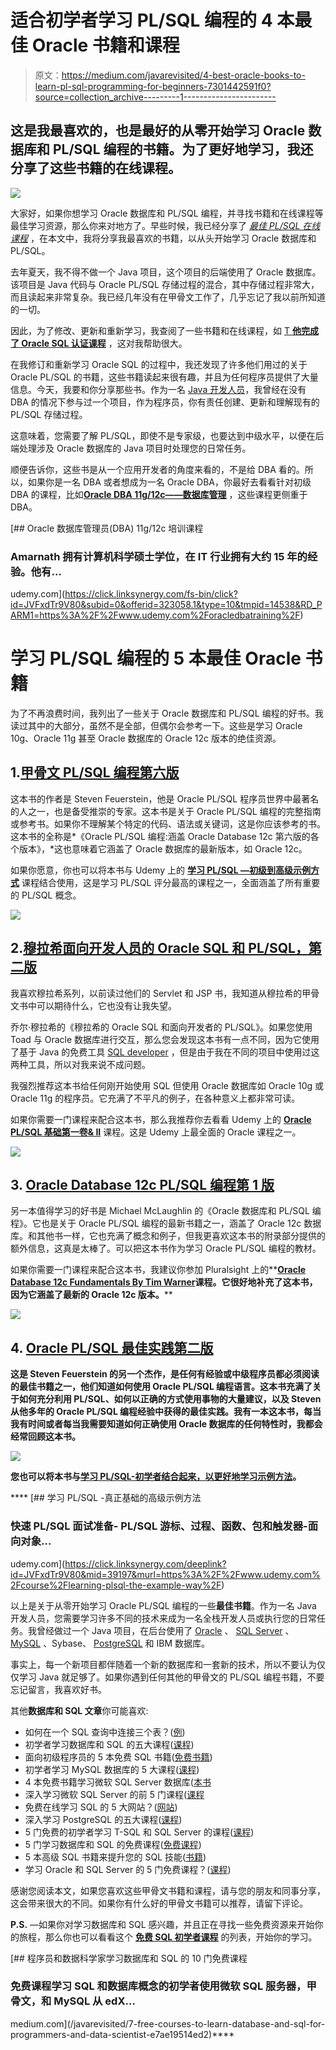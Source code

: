 # 适合初学者学习 PL/SQL 编程的 4 本最佳 Oracle 书籍和课程

> 原文：<https://medium.com/javarevisited/4-best-oracle-books-to-learn-pl-sql-programming-for-beginners-7301442591f0?source=collection_archive---------1----------------------->

## 这是我最喜欢的，也是最好的从零开始学习 Oracle 数据库和 PL/SQL 编程的书籍。为了更好地学习，我还分享了这些书籍的在线课程。

[![](img/2b207b0afff3a8d36c0dceecf84527ae.png)](https://click.linksynergy.com/fs-bin/click?id=JVFxdTr9V80&subid=0&offerid=323058.1&type=10&tmpid=14538&RD_PARM1=https%3A%2F%2Fwww.udemy.com%2Fthe-complete-oracle-sql-certification-course%2F)

大家好，如果你想学习 Oracle 数据库和 PL/SQL 编程，并寻找书籍和在线课程等最佳学习资源，那么你来对地方了。早些时候，我已经分享了 [*最佳 PL/SQL 在线课程*](/javarevisited/6-best-pl-sql-and-oracle-courses-for-beginners-to-learn-online-effd07d5fd2) ，在本文中，我将分享我最喜欢的书籍，以从头开始学习 Oracle 数据库和 PL/SQL。

去年夏天，我不得不做一个 Java 项目，这个项目的后端使用了 Oracle 数据库。该项目是 Java 代码与 Oracle PL/SQL 存储过程的混合，其中存储过程非常大，而且读起来非常复杂。我已经几年没有在甲骨文工作了，几乎忘记了我以前所知道的一切。

因此，为了修改、更新和重新学习，我查阅了一些书籍和在线课程，如 [T **他完成了 Oracle SQL 认证课程**](https://click.linksynergy.com/fs-bin/click?id=JVFxdTr9V80&subid=0&offerid=323058.1&type=10&tmpid=14538&RD_PARM1=https%3A%2F%2Fwww.udemy.com%2Fthe-complete-oracle-sql-certification-course%2F) ，这对我帮助很大。

在我修订和重新学习 Oracle SQL 的过程中，我还发现了许多他们用过的关于 Oracle PL/SQL 的书籍，这些书籍读起来很有趣，并且为任何程序员提供了大量信息。今天，我要和你分享那些书。作为一名 [Java 开发人员](/javarevisited/the-java-programmer-roadmap-f9db163ef2c2)，我曾经在没有 DBA 的情况下参与过一个项目，作为程序员，你有责任创建、更新和理解现有的 PL/SQL 存储过程。

这意味着，您需要了解 PL/SQL，即使不是专家级，也要达到中级水平，以便在后端处理涉及 Oracle 数据库的 Java 项目时处理您的日常任务。

顺便告诉你，这些书是从一个应用开发者的角度来看的，不是给 DBA 看的。所以，如果你是一名 DBA 或者想成为一名 Oracle DBA，你最好去看看针对初级 DBA 的课程，比如[**Oracle DBA 11g/12c——数据库管理**](https://click.linksynergy.com/fs-bin/click?id=JVFxdTr9V80&subid=0&offerid=323058.1&type=10&tmpid=14538&RD_PARM1=https%3A%2F%2Fwww.udemy.com%2Foracledbatraining%2F) ，这些课程更侧重于 DBA。

[](https://click.linksynergy.com/fs-bin/click?id=JVFxdTr9V80&subid=0&offerid=323058.1&type=10&tmpid=14538&RD_PARM1=https%3A%2F%2Fwww.udemy.com%2Foracledbatraining%2F) [## Oracle 数据库管理员(DBA) 11g/12c 培训课程

### Amarnath 拥有计算机科学硕士学位，在 IT 行业拥有大约 15 年的经验。他有…

udemy.com](https://click.linksynergy.com/fs-bin/click?id=JVFxdTr9V80&subid=0&offerid=323058.1&type=10&tmpid=14538&RD_PARM1=https%3A%2F%2Fwww.udemy.com%2Foracledbatraining%2F) 

# 学习 PL/SQL 编程的 5 本最佳 Oracle 书籍

为了不再浪费时间，我列出了一些关于 Oracle 数据库和 PL/SQL 编程的好书。我读过其中的大部分，虽然不是全部，但偶尔会参考一下。这些是学习 Oracle 10g、Oracle 11g 甚至 Oracle 数据库的 Oracle 12c 版本的绝佳资源。

## 1.[甲骨文 PL/SQL 编程第六版](https://www.amazon.com/Oracle-PL-SQL-Programming-Versions/dp/1449324452/?tag=javamysqlanta-20)

这本书的作者是 Steven Feuerstein，他是 Oracle PL/SQL 程序员世界中最著名的人之一，也是备受推崇的专家。这本书是关于 Oracle PL/SQL 编程的完整指南或参考书。如果你不理解某个特定的代码、语法或关键词，这是你应该参考的书。这本书的全称是*《Oracle PL/SQL 编程:涵盖 Oracle Database 12c 第六版的各个版本》，*这也意味着它涵盖了 Oracle 数据库的最新版本，如 Oracle 12c。

如果你愿意，你也可以将本书与 Udemy 上的 [**学习 PL/SQL —初级到高级示例方式**](https://click.linksynergy.com/deeplink?id=JVFxdTr9V80&mid=39197&murl=https%3A%2F%2Fwww.udemy.com%2Fcourse%2Flearning-plsql-the-example-way%2F) 课程结合使用，这是学习 PL/SQL 评分最高的课程之一，全面涵盖了所有重要的 PL/SQL 概念。

[![](img/3c156166483486fb6c0dc5c2b97cbb74.png)](https://www.amazon.com/Oracle-PL-SQL-Programming-Versions/dp/1449324452/?tag=javamysqlanta-20)

## 2.[穆拉希面向开发人员的 Oracle SQL 和 PL/SQL，第二版](https://www.amazon.com/Murachs-Oracle-SQL-Developers-2nd/dp/1890774804?tag=javamysqlanta-20)

我喜欢穆拉希系列，以前读过他们的 Servlet 和 JSP 书，我知道从穆拉希的甲骨文书中可以期待什么，它也没有让我失望。

乔尔·穆拉希的《穆拉希的 Oracle SQL 和面向开发者的 PL/SQL》。如果您使用 Toad 与 Oracle 数据库进行交互，那么您会发现这本书有一点不同，因为它使用了基于 Java 的免费工具 [SQL developer](http://bit.ly/2D9Cufx) ，但是由于我在不同的项目中使用过这两种工具，所以对我来说不成问题。

我强烈推荐这本书给任何刚开始使用 SQL 但使用 Oracle 数据库如 Oracle 10g 或 Oracle 11g 的程序员。它充满了不平凡的例子，在各种意义上都非常可读。

如果你需要一门课程来配合这本书，那么我推荐你去看看 Udemy 上的 [**Oracle PL/SQL 基础第一卷& II**](https://click.linksynergy.com/fs-bin/click?id=JVFxdTr9V80&subid=0&offerid=323058.1&type=10&tmpid=14538&RD_PARM1=https%3A%2F%2Fwww.udemy.com%2Foracle-plsql-fundamentals-vol-i-ii%2F) 课程。这是 Udemy 上最全面的 Oracle 课程之一。

[![](img/6135180416346efc962cd98606a89165.png)](https://www.amazon.com/Murachs-Oracle-SQL-Developers-2nd/dp/1890774804?tag=javamysqlanta-20)

## 3. [Oracle Database 12c PL/SQL 编程第 1 版](https://www.amazon.com/Oracle-Database-12c-SQL-Programming-ebook/dp/B00HSO0X0S?tag=javamysqlanta-20)

另一本值得学习的好书是 Michael McLaughlin 的《Oracle 数据库和 PL/SQL 编程》。它也是关于 Oracle PL/SQL 编程的最新书籍之一，涵盖了 Oracle 12c 数据库。和其他书一样，它也充满了概念和例子，但我更喜欢这本书的附录部分提供的额外信息，这真是太棒了。可以把这本书作为学习 Oracle PL/SQL 编程的教材。

如果你需要一门课程来配合这本书，我建议你参加 Pluralsight 上的**[**Oracle Database 12c Fundamentals By Tim Warner**](https://pluralsight.pxf.io/c/1193463/424552/7490?u=https%3A%2F%2Fwww.pluralsight.com%2Fcourses%2Foracle-database-12c-fundamentals)**课程。它很好地补充了这本书，因为它涵盖了最新的 Oracle 12c 版本。****

****[![](img/a58ed8bcedaa2509f3fc2b33be361312.png)](https://pluralsight.pxf.io/c/1193463/424552/7490?u=https%3A%2F%2Fwww.pluralsight.com%2Fcourses%2Foracle-database-12c-fundamentals)****

## ****4. [Oracle PL/SQL 最佳实践第二版](https://www.amazon.com/Oracle-PL-SQL-Best-Practices/dp/0596514107?tag=javamysqlanta-20)****

****这是 Steven Feuerstein 的另一个杰作，是任何有经验或中级程序员都必须阅读的最佳书籍之一，他们知道如何使用 Oracle PL/SQL 编程语言。这本书充满了关于如何充分利用 PL/SQL、如何以正确的方式使用事物的大量建议，以及 Steven 从他多年的 Oracle PL/SQL 编程经验中获得的最佳实践。我有一本这本书，每当我有时间或者每当我需要知道如何正确使用 Oracle 数据库的任何特性时，我都会经常回顾这本书。****

****[![](img/e92e96fd257797edc537227fa72121f7.png)](https://www.amazon.com/Oracle-PL-SQL-Best-Practices/dp/0596514107?tag=javamysqlanta-20)****

****您也可以将本书与[学习 PL/SQL-初学者结合起来，以更好地学习示例方法](https://click.linksynergy.com/deeplink?id=JVFxdTr9V80&mid=39197&murl=https%3A%2F%2Fwww.udemy.com%2Fcourse%2Flearning-plsql-the-example-way%2F)。****

****[](https://click.linksynergy.com/deeplink?id=JVFxdTr9V80&mid=39197&murl=https%3A%2F%2Fwww.udemy.com%2Fcourse%2Flearning-plsql-the-example-way%2F) [## 学习 PL/SQL -真正基础的高级示例方法

### 快速 PL/SQL 面试准备- PL/SQL 游标、过程、函数、包和触发器-面向对象…

udemy.com](https://click.linksynergy.com/deeplink?id=JVFxdTr9V80&mid=39197&murl=https%3A%2F%2Fwww.udemy.com%2Fcourse%2Flearning-plsql-the-example-way%2F) 

以上是关于从零开始学习 Oracle PL/SQL 编程的一些**最佳书籍**。作为一名 Java 开发人员，您需要学习许多不同的技术来成为一名全栈开发人员或执行您的日常任务。我曾经做过一个 Java 项目，在后台使用了 [Oracle](http://www.java67.com/2018/02/5-free-oracle-and-microsoft-sql-server-online-courses.html) 、 [SQL Server](http://www.java67.com/2018/01/top-4-free-microsoft-sql-server-books.html) 、 [MySQL](https://javarevisited.blogspot.com/2018/05/top-5-mysql-courses-to-learn-online.html) 、Sybase、 [PostgreSQL](https://javarevisited.blogspot.com/2020/02/top-5-courses-to-learn-postgresql-in.html) 和 IBM 数据库。

事实上，每一个新项目都伴随着一个新的数据库和一套新的技术，所以不要认为仅仅学习 Java 就足够了。如果你遇到任何其他的甲骨文的 PL/SQL 编程书籍，不要忘记留言，我喜欢好书。

其他**数据库和 SQL 文章**你可能喜欢:

*   如何在一个 SQL 查询中连接三个表？([例](http://javarevisited.blogspot.com/2012/11/how-to-join-three-tables-in-sql-query-mysql-sqlserver.html))
*   初学者学习数据库和 SQL 的五大课程([课程](https://hackernoon.com/top-5-sql-and-database-courses-to-learn-online-48424533ac61))
*   面向初级程序员的 5 本免费 SQL 书籍([免费书籍](https://www.java67.com/2017/08/5-free-sql-books-for-beginners-and-experienced-pdf-download.html))
*   初学者学习 MySQL 数据库的 5 大课程([课程](https://javarevisited.blogspot.com/2018/05/top-5-mysql-courses-to-learn-online.html))
*   4 本免费书籍学习微软 SQL Server 数据库([本书](https://www.java67.com/2018/01/top-4-free-microsoft-sql-server-books.html)
*   深入学习微软 SQL Server 的前 5 门课程([课程](https://javarevisited.blogspot.com/2020/02/top-5-courses-to-learn-microsoft-sql-server-mssql.html)
*   免费在线学习 SQL 的 5 大网站？([网站](http://javarevisited.blogspot.com/2015/06/5-websites-to-learn-sql-online-for-free.html))
*   深入学习 PostgreSQL 的五大课程([课程](https://javarevisited.blogspot.com/2020/02/top-5-courses-to-learn-postgresql-in.html))
*   5 门免费的初学者学习 T-SQL 和 SQL Server 的课程([课程](https://javarevisited.blogspot.com/2018/12/top-5-free-microsoft-sql-server-and-transact-sql-online-courses.html#axzz5hG3koJem))
*   5 门学习数据库和 SQL 的免费课程([免费课程](https://www.java67.com/2018/02/5-free-database-and-sql-query-courses-programmers.html))
*   5 本高级 SQL 书籍来提升您的 SQL 技能([书籍](https://javarevisited.blogspot.com/2018/07/top-5-advanced-sql-books-for.html))
*   学习 Oracle 和 SQL Server 的 5 门免费课程？([课程](http://javarevisited.blogspot.com/2013/05/migrating-sql-query-from-oracle-to-sql-server-2008.html))

感谢您阅读本文，如果您喜欢这些甲骨文书籍和课程，请与您的朋友和同事分享，这会带来很大的不同。如果你有什么好的甲骨文书籍可以推荐，请留下评论。

**P.S.** —如果你对学习数据库和 SQL 感兴趣，并且正在寻找一些免费资源来开始你的旅程，那么你也可以看看这个 [**免费 SQL 初学者课程**](http://www.java67.com/2018/02/5-free-database-and-sql-query-courses-programmers.html) 的列表，开始你的学习。

[](/javarevisited/7-free-courses-to-learn-database-and-sql-for-programmers-and-data-scientist-e7ae19514ed2) [## 程序员和数据科学家学习数据库和 SQL 的 10 门免费课程

### 免费课程学习 SQL 和数据库概念的初学者使用微软 SQL 服务器，甲骨文，和 MySQL 从 edX…

medium.com](/javarevisited/7-free-courses-to-learn-database-and-sql-for-programmers-and-data-scientist-e7ae19514ed2)****